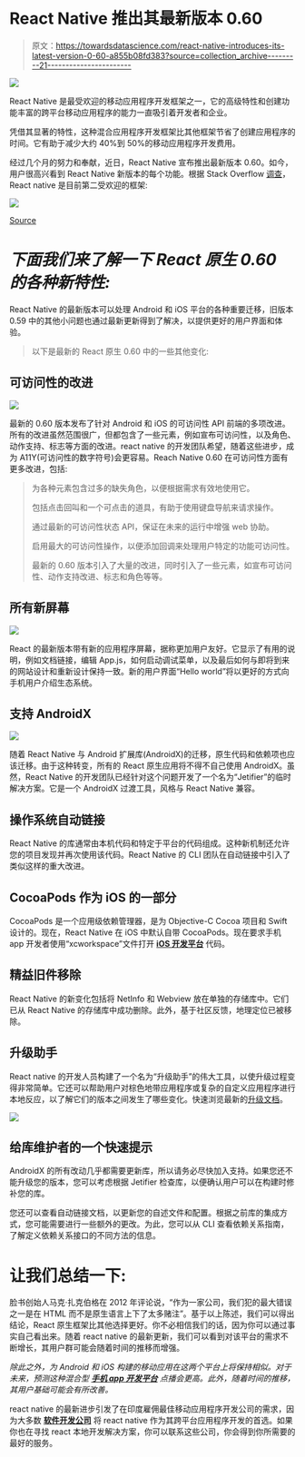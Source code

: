 # React Native 推出其最新版本 0.60

> 原文：<https://towardsdatascience.com/react-native-introduces-its-latest-version-0-60-a855b08fd383?source=collection_archive---------21----------------------->

![](img/d44d2c1a24a3b8f5d8e82df78e193e33.png)

React Native 是最受欢迎的移动应用程序开发框架之一，它的高级特性和创建功能丰富的跨平台移动应用程序的能力一直吸引着开发者和企业。

凭借其显著的特性，这种混合应用程序开发框架比其他框架节省了创建应用程序的时间。它有助于减少大约 40%到 50%的移动应用程序开发费用。

经过几个月的努力和奉献，近日，React Native 宣布推出最新版本 0.60。如今，用户很高兴看到 React Native 新版本的每个功能。根据 Stack Overflow [调查](https://insights.stackoverflow.com/survey/2018/)，React native 是目前第二受欢迎的框架:

![](img/f748e236aeb497f75fc730436ea9dd59.png)

[Source](https://insights.stackoverflow.com/survey/2018/)

# ***下面我们来了解一下 React 原生 0.60 的各种新特性:***

React Native 的最新版本可以处理 Android 和 iOS 平台的各种重要迁移，旧版本 0.59 中的其他小问题也通过最新更新得到了解决，以提供更好的用户界面和体验。

> 以下是最新的 React 原生 0.60 中的一些其他变化:

## **可访问性的改进**

![](img/d016375a0e8663be0a679365532ac7b2.png)

最新的 0.60 版本发布了针对 Android 和 iOS 的可访问性 API 前端的多项改进。所有的改进虽然范围很广，但都包含了一些元素，例如宣布可访问性，以及角色、动作支持、标志等方面的改进。react native 的开发团队希望，随着这些进步，成为 A11Y(可访问性的数字符号)会更容易。Reach Native 0.60 在可访问性方面有更多改进，包括:

> 为各种元素包含过多的缺失角色，以便根据需求有效地使用它。
> 
> 包括点击回叫和一个可点击的道具，有助于使用键盘导航来请求操作。
> 
> 通过最新的可访问性状态 API，保证在未来的运行中增强 web 协助。
> 
> 启用最大的可访问性操作，以便添加回调来处理用户特定的功能可访问性。
> 
> 最新的 0.60 版本引入了大量的改进，同时引入了一些元素，如宣布可访问性、动作支持改进、标志和角色等等。

## **所有新屏幕**

![](img/efeea4e82a458bd174fbc6b081ac99e6.png)

React 的最新版本带有新的应用程序屏幕，据称更加用户友好。它显示了有用的说明，例如文档链接，编辑 App.js，如何启动调试菜单，以及最后如何与即将到来的网站设计和重新设计保持一致。新的用户界面“Hello world”将以更好的方式向手机用户介绍生态系统。

## **支持 AndroidX**

![](img/bc84e56c128fcac8cd9e4f32fa40880d.png)

随着 React Native 与 Android 扩展库(AndroidX)的迁移，原生代码和依赖项也应该迁移。由于这种转变，所有的 React 原生应用将不得不自己使用 AndroidX。虽然，React Native 的开发团队已经针对这个问题开发了一个名为“Jetifier”的临时解决方案。它是一个 AndroidX 过渡工具，风格与 React Native 兼容。

## **操作系统自动链接**

React Native 的库通常由本机代码和特定于平台的代码组成。这种新机制还允许您的项目发现并再次使用该代码。React Native 的 CLI 团队在自动链接中引入了类似这样的重大改进。

## **CocoaPods 作为 iOS 的一部分**

CocoaPods 是一个应用级依赖管理器，是为 Objective-C Cocoa 项目和 Swift 设计的。现在，React Native 在 iOS 中默认自带 CocoaPods。现在要求手机 app 开发者使用“xcworkspace”文件打开 [**iOS 开发平台**](https://www.xicom.biz/offerings/iphone-development/) 代码。

## **精益旧件移除**

React Native 的新变化包括将 NetInfo 和 Webview 放在单独的存储库中。它们已从 React Native 的存储库中成功删除。此外，基于社区反馈，地理定位已被移除。

## **升级助手**

React native 的开发人员构建了一个名为“升级助手”的伟大工具，以使升级过程变得非常简单。它还可以帮助用户对棕色地带应用程序或复杂的自定义应用程序进行本地反应，以了解它们的版本之间发生了哪些变化。快速浏览最新的[升级文档](https://facebook.github.io/react-native/docs/upgrading)。

![](img/d41b81c3d0eec9de7ceae0d6647f0749.png)

## **给库维护者的一个快速提示**

AndroidX 的所有改动几乎都需要更新库，所以请务必尽快加入支持。如果您还不能升级您的版本，您可以考虑根据 Jetifier 检查库，以便确认用户可以在构建时修补您的库。

您还可以查看自动链接文档，以更新您的自述文件和配置。根据之前库的集成方式，您可能需要进行一些额外的更改。为此，您可以从 CLI 查看依赖关系指南，了解定义依赖关系接口的不同方法的信息。

# **让我们总结一下:**

脸书创始人马克·扎克伯格在 2012 年评论说，“作为一家公司，我们犯的最大错误之一是在 HTML 而不是原生语言上下了太多赌注”。基于以上陈述，我们可以得出结论，React 原生框架比其他选择更好。你不必相信我们的话，因为你可以通过事实自己看出来。随着 react native 的最新更新，我们可以看到对该平台的需求不断增长，其用户群可能会随着时间的推移而增强。

*除此之外，为 Android 和 iOS 构建的移动应用在这两个平台上将保持相似。对于未来，预测这种混合型* [***手机 app 开发平台***](https://www.xicom.biz/offerings/mobile-app-development/) *点播会更高。此外，随着时间的推移，其用户基础可能会有所改善。*

react native 的最新进步引发了在印度雇佣最佳移动应用程序开发公司的需求，因为大多数 [**软件开发公司**](https://www.xicom.biz/) 将 react native 作为其跨平台应用程序开发的首选。如果你也在寻找 react 本地开发解决方案，你可以联系这些公司，你会得到你所需要的最好的服务。